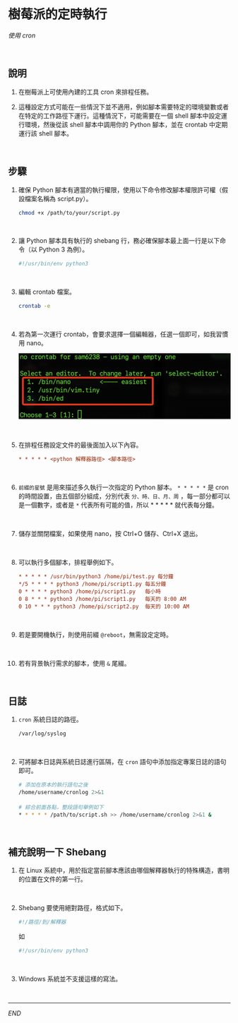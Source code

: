 # 樹莓派的定時執行

_使用 cron_

<br>

## 說明

1. 在樹莓派上可使用內建的工具 cron 來排程任務。

2. 這種設定方式可能在一些情況下並不適用，例如腳本需要特定的環境變數或者在特定的工作路徑下運行。這種情況下，可能需要在一個 shell 腳本中設定運行環境，然後從該 shell 腳本中調用你的 Python 腳本，並在 crontab 中定期運行該 shell 腳本。

<br>

## 步驟

1. 確保 Python 腳本有適當的執行權限，使用以下命令修改腳本權限許可權（假設檔案名稱為 script.py）。

    ```bash
    chmod +x /path/to/your/script.py
    ```

<br>

2. 讓 Python 腳本具有執行的 shebang 行，務必確保腳本最上面一行是以下命令（以 Python 3 為例）。

    ```python
    #!/usr/bin/env python3
    ```

<br>

3. 編輯 crontab 檔案。

    ```bash
    crontab -e
    ```

<br>

4. 若為第一次運行 crontab，會要求選擇一個編輯器，任選一個即可，如我習慣用 nano。

    ![](images/img_34.png)

<br>

5. 在排程任務設定文件的最後面加入以下內容。

    ```ini
    * * * * * <python 解釋器路徑> <腳本路徑>
    ```

<br>

6. `前綴的星號` 是用來描述多久執行一次指定的 Python 腳本。 `* * * * *` 是 cron 的時間設置，由五個部分組成，分別代表 `分、時、日、月、周` ，每一部分都可以是一個數字，或者是 ` * ` 代表所有可能的值，所以 * * * * * 就代表每分鐘。

<br>

7. 儲存並關閉檔案，如果使用 nano，按 Ctrl+O 儲存、Ctrl+X 退出。

<br>

8. 可以執行多個腳本，排程舉例如下。

    ```ini
    * * * * * /usr/bin/python3 /home/pi/test.py	每分鐘
    */5 * * * * python3 /home/pi/script1.py	每五分鐘
    0 * * * * python3 /home/pi/script1.py	每小時
    0 8 * * * python3 /home/pi/script1.py	每天的 8:00 AM
    0 10 * * * python3 /home/pi/script2.py	每天的 10:00 AM
    ```

<br>

9. 若是要開機執行，則使用前綴 `@reboot`，無需設定定時。

<br>

10. 若有背景執行需求的腳本，使用 `&` 尾綴。

<br>

## 日誌

1. `cron` 系統日誌的路徑。

    ```bash
    /var/log/syslog
    ```
<br>

2. 可將腳本日誌與系統日誌進行區隔，在 `cron` 語句中添加指定專案日誌的語句即可。

    ```bash
    # 添加在原本的執行語句之後
    /home/username/cronlog 2>&1

    # 綜合前面各點，整段語句舉例如下
    * * * * * /path/to/script.sh >> /home/username/cronlog 2>&1 &
    ```

<br>

## 補充說明一下 Shebang

1. 在 Linux 系統中，用於指定當前腳本應該由哪個解釋器執行的特殊構造，書明的位置在文件的第一行。

<br>

2. Shebang 要使用絕對路徑，格式如下。

    ```javascript
    #!/路徑/到/解釋器
    ```
    如
    ```javascript
    #!/usr/bin/env python3
    ```

<br>

3. Windows 系統並不支援這樣的寫法。

<br>

___

_END_
